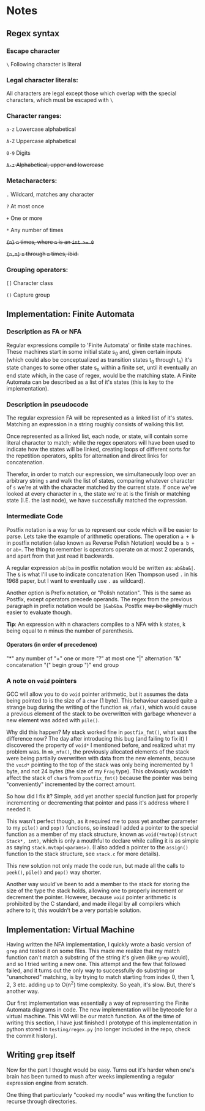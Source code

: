 # Notes

## Regex syntax

### Escape character
`\` Following character is literal

### Legal character literals:
All characters are legal except those which overlap with the
special characters, which must be escaped with `\`

### Character ranges:
`a-z` Lowercase alphabetical

`A-Z` Uppercase alphabetical

`0-9` Digits

~~`A-z` Alphabetical, upper and lowercase~~

### Metacharacters:
`.` Wildcard, matches any character

`?` At most once

`+` One or more

`*` Any number of times

~~`{n}` `n` times, where `n` is an `int >= 0`~~

~~`{n,m}` `n` through `m` times, ibid.~~

### Grouping operators:
`[]` Character class

`()` Capture group


## Implementation: Finite Automata

### Description as FA or NFA

Regular expressions compile to 'Finite Automata' or finite state machines.
These machines start in some initial state s<sub>0</sub> and, given certain
inputs (which could also be conceptualized as transition states t<sub>0</sub>
through t<sub>n</sub>) it's state changes to some other state s<sub>n</sub> within a
finite set, until it eventually an end state which, in the case of regex, would
be the matching state. A Finite Automata can be described as a list of it's
states (this is key to the implementation).

### Description in pseudocode

The regular expression FA will be represented as a linked list of it's
states. Matching an expression in a string roughly consists of walking this list.

Once represented as a linked list, each node, or state, will contain some
literal character to match; while the regex operators will have been used to
indicate how the states will be linked, creating loops of different sorts for
the repetition operators, splits for alternation and direct links for
concatenation.

Therefor, in order to match our expression, we simultaneously loop over an
arbitrary string `s` and walk the list of states, comparing whatever character
of `s` we're at with the character matched by the current state. If once we've
looked at every character in `s`, the state we're at is the finish or matching
state (I.E. the last node), we have successfully matched the expression.

### Intermediate Code

Postfix notation is a way for us to represent our code which will be easier to
parse. Lets take the example of arithmetic operations. The operation `a + b`
in postfix notation (also known as Reverse Polish Notation) would be `a b +` or
`ab+`. The thing to remember is operators operate on at most 2 operands, and apart
from that just read it backwards.

A regular expression `ab|ba` in postfix notation would be written as: `ab&ba&|`.
The `&` is what I'll use to indicate concatenation (Ken Thompson used `.` in
his 1968 paper, but I want to eventually use `.` as wildcard).

Another option is Prefix notation, or "Polish notation". This is the same as
Postfix, except operators precede operands. The regex from the previous
paragraph in prefix notation would be `|&ab&ba`. Postfix ~~may be slightly~~
much easier to evaluate though.

**Tip**: An expression with n characters compiles to a NFA with k states, k
being equal to n minus the number of parenthesis.

#### Operators (in order of precedence)
"\*" any number of "+" one or more "?" at most one
"|" alternation
"&" concatenation
"(" begin group
")" end group

### A note on `void` pointers

GCC will allow you to do `void` pointer arithmetic, but it assumes the data
being pointed to is the size of a `char` (1 byte). This behaviour caused quite
a strange bug during the writing of the function `mk_nfa()`, which would cause
a previous element of the stack to be overwritten with garbage whenever a new
element was added with `pile()`.

Why did this happen? My stack worked fine in `postfix_fmt()`, what was the
difference now? The day after introducing this bug (and failing to fix it) I
discovered the property of `void*` I mentioned before, and realized what my
problem was. In `mk_nfa()`, the previously allocated elements of the stack were
being partially overwritten with data from the new elements, because the
`void*` pointing to the top of the stack was only being incremented by 1 byte,
and not 24 bytes (the size of my `Frag` type). This obviously wouldn't affect
the stack of `char`s from `postfix_fmt()` because the pointer was being
"conveniently" incremented by the correct amount.

So how did I fix it? Simple, add yet another special function just for properly
incrementing or decrementing that pointer and pass it's address where I needed it.

This wasn't perfect though, as it required me to pass yet another parameter to my
`pile()` and `pop()` functions, so instead I added a pointer to the special function
as a member of my stack structure, known as `void(*mvtop)(struct Stack*, int)`, which
is only a mouthful to declare while calling it is as simple as saying
`stack.mvtop(<params>)`. (I also added a pointer to the `assign()` function to the
stack structure, see `stack.c` for more details).

This new solution not only made the code run, but made all the calls to
`peek()`, `pile()` and `pop()` way shorter.

Another way would've been to add a member to the stack for storing the size of
the type the stack holds, allowing one to properly increment or decrement the
pointer. However, because `void` pointer arithmetic is prohibited by the C
standard, and made illegal by all compilers which adhere to it, this wouldn't
be a very portable solution.

## Implementation: Virtual Machine

Having written the NFA implementation, I quickly wrote a basic version of
`grep` and tested it on some files. This made me realize that my match function
can't match a substring of the string it's given (like `grep` would), and so I
tried writing a new one. This attempt and the few that followed failed, and it
turns out the only way to successfully do substring or "unanchored" matching,
is by trying to match starting from index 0, then 1, 2, 3 etc. adding up to
O(n<sup>2</sup>) time complexity. So yeah, it's slow. But, there's another way.

Our first implementation was essentially a way of representing the Finite
Automata diagrams in code. The new implementation will be bytecode
for a virtual machine. This VM will be our match function. As of the time of writing
this section, I have just finished I prototype of this implementation in python stored
in `testing/regex.py` (no longer included in the repo, check the commit history).

## Writing `grep` itself

Now for the part I thought would be easy. Turns out it's harder when one's brain has
been turned to mush after weeks implementing a regular expression engine from scratch.

One thing that particularly "cooked my noodle" was writing the function to recurse
through directories.
